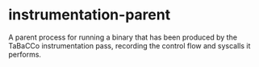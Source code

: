 <!--
SPDX-FileCopyrightText: 2022-2024 Smart Information Flow Technologies

SPDX-License-Identifier: Apache-2.0 OR MIT
-->

# instrumentation-parent

A parent process for running a binary that has been produced by the TaBaCCo instrumentation pass, recording the control flow and syscalls it performs.
